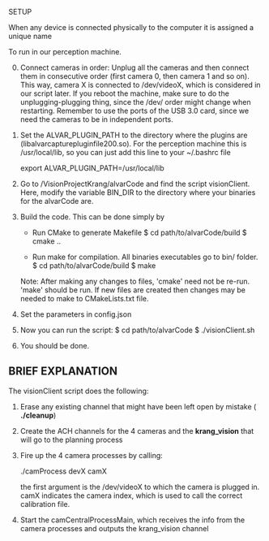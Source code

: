 SETUP

   When any device is connected physically to the computer it is assigned a unique name 

   To run in our perception machine.

   0. Connect cameras in order: Unplug all the cameras and then connect them in consecutive order (first camera 0, 
      then camera 1 and so on).
      This way, camera X is connected to /dev/videoX, which is considered in our script later. 
      If you reboot the machine, make sure to do the unplugging-plugging thing, since the /dev/ order might change
      when restarting.
      Remember to use the ports of the USB 3.0 card, since we need the cameras to be in independent ports.

   1. Set the ALVAR_PLUGIN_PATH to the directory where the plugins are (libalvarcapturepluginfile200.so). 
      For the perception machine this is /usr/local/lib, so you can just add this line to your ~/.bashrc file
      
      export ALVAR_PLUGIN_PATH=/usr/local/lib

   3. Go to /VisionProjectKrang/alvarCode and find the script visionClient. Here, 
      modify the variable BIN_DIR to the directory where your binaries for the alvarCode are.

   4. Build the code. This can be done simply by

      * Run CMake to generate Makefile
         $ cd path/to/alvarCode/build
         $ cmake ..

      * Run make for compilation. All binaries executables go to bin/ folder.
         $ cd path/to/alvarCode/build
         $ make

      Note: After making any changes to files, 'cmake' need not be re-run. 'make' should be run. If new files are created then changes may be needed to make to CMakeLists.txt file.



   5. Set the parameters in config.json
         

   6. Now you can run the script:
        $ cd path/to/alvarCode
        $ ./visionClient.sh

   6. You should be done.


BRIEF EXPLANATION
------------------

The visionClient script does the following:

1. Erase any existing channel that might have been left open by mistake ( **./cleanup**)
2. Create the ACH channels for the 4 cameras and the **krang_vision** that will go to the planning process
3. Fire up the 4 camera processes by calling:

   ./camProcess devX camX

   the first argument is the /dev/videoX to which the camera is plugged in. camX indicates the camera index,
   which is used to call the correct calibration file.
4. Start the camCentralProcessMain, which receives the info from the camera processes and outputs the krang_vision channel
